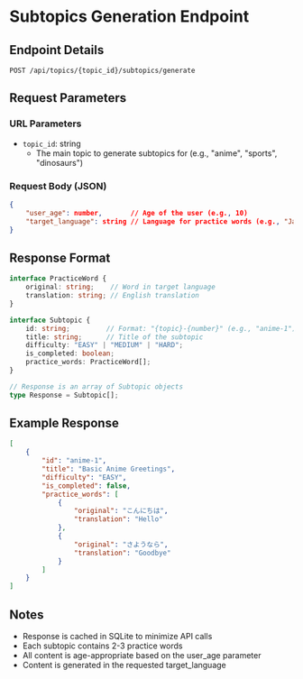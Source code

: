 # Subtopics Generation Endpoint

## Endpoint Details
```
POST /api/topics/{topic_id}/subtopics/generate
```

## Request Parameters

### URL Parameters
- `topic_id`: string
  - The main topic to generate subtopics for (e.g., "anime", "sports", "dinosaurs")

### Request Body (JSON)
```json
{
    "user_age": number,       // Age of the user (e.g., 10)
    "target_language": string // Language for practice words (e.g., "Japanese", "isiNdebele")
}
```

## Response Format
```typescript
interface PracticeWord {
    original: string;    // Word in target language
    translation: string; // English translation
}

interface Subtopic {
    id: string;         // Format: "{topic}-{number}" (e.g., "anime-1")
    title: string;      // Title of the subtopic
    difficulty: "EASY" | "MEDIUM" | "HARD";
    is_completed: boolean;
    practice_words: PracticeWord[];
}

// Response is an array of Subtopic objects
type Response = Subtopic[];
```

## Example Response
```json
[
    {
        "id": "anime-1",
        "title": "Basic Anime Greetings",
        "difficulty": "EASY",
        "is_completed": false,
        "practice_words": [
            {
                "original": "こんにちは",
                "translation": "Hello"
            },
            {
                "original": "さようなら",
                "translation": "Goodbye"
            }
        ]
    }
]
```

## Notes
- Response is cached in SQLite to minimize API calls
- Each subtopic contains 2-3 practice words
- All content is age-appropriate based on the user_age parameter
- Content is generated in the requested target_language
